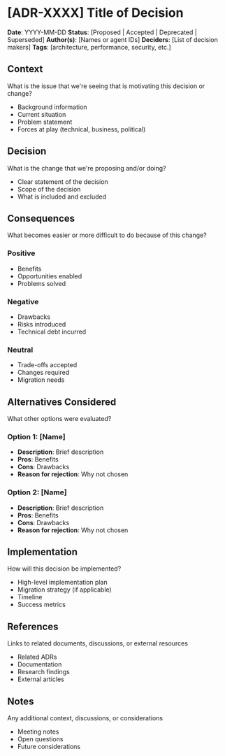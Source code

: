 # [ADR-XXXX] Title of Decision

**Date**: YYYY-MM-DD
**Status**: [Proposed | Accepted | Deprecated | Superseded]
**Author(s)**: [Names or agent IDs]
**Deciders**: [List of decision makers]
**Tags**: [architecture, performance, security, etc.]

## Context

What is the issue that we're seeing that is motivating this decision or change?
- Background information
- Current situation
- Problem statement
- Forces at play (technical, business, political)

## Decision

What is the change that we're proposing and/or doing?
- Clear statement of the decision
- Scope of the decision
- What is included and excluded

## Consequences

What becomes easier or more difficult to do because of this change?

### Positive
- Benefits
- Opportunities enabled
- Problems solved

### Negative
- Drawbacks
- Risks introduced
- Technical debt incurred

### Neutral
- Trade-offs accepted
- Changes required
- Migration needs

## Alternatives Considered

What other options were evaluated?

### Option 1: [Name]
- **Description**: Brief description
- **Pros**: Benefits
- **Cons**: Drawbacks
- **Reason for rejection**: Why not chosen

### Option 2: [Name]
- **Description**: Brief description
- **Pros**: Benefits
- **Cons**: Drawbacks
- **Reason for rejection**: Why not chosen

## Implementation

How will this decision be implemented?
- High-level implementation plan
- Migration strategy (if applicable)
- Timeline
- Success metrics

## References

Links to related documents, discussions, or external resources
- Related ADRs
- Documentation
- Research findings
- External articles

## Notes

Any additional context, discussions, or considerations
- Meeting notes
- Open questions
- Future considerations